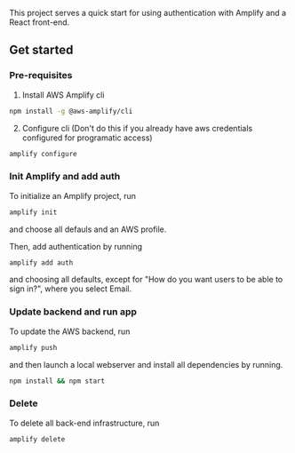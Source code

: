This project serves a quick start for using authentication with Amplify and a React front-end.

## Get started

### Pre-requisites

1. Install AWS Amplify cli

```bash
npm install -g @aws-amplify/cli
```

2. Configure cli
   (Don't do this if you already have aws credentials configured for programatic access)

```bash
amplify configure
```

### Init Amplify and add auth

To initialize an Amplify project, run

```bash
amplify init
```

and choose all defauls and an AWS profile.

Then, add authentication by running

```bash
amplify add auth
```

and choosing all defaults, except for "How do you want users to be able to sign in?", where you select Email.

### Update backend and run app

To update the AWS backend, run

```bash
amplify push
```

and then launch a local webserver and install all dependencies by running.

```bash
npm install && npm start
```

### Delete

To delete all back-end infrastructure,
run

```bash
amplify delete
```
